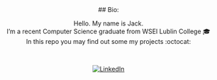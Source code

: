<div align="center">
## Bio:

Hello. My name is Jack.<br/>
I’m a recent Computer Science graduate from WSEI Lublin College :mortar_board: <br/>
In this repo you may find out some my projects :octocat: <br/>

<br/>

[![LinkedIn][linkedin-shield]][linkedin-url]
</div>

[linkedin-shield]: https://img.shields.io/badge/-LinkedIn-black.svg?style=for-the-badge&logo=linkedin&colorB=informational
[linkedin-url]: https://www.facebook.com/jackjack534/

<!--
### Hello. My name is Jack.
### I’m a recent Computer Science graduate from WSEI Lublin College :mortar_board: 
### In this repo you may find out some my projects.
-->

<!--
**VirtuozJack/VirtuozJack** is a ✨ _special_ ✨ repository because its `README.md` (this file) appears on your GitHub profile.

Here are some ideas to get you started:

- 🔭 I’m currently working on ...
- 🌱 I’m currently learning ...
- 👯 I’m looking to collaborate on ...
- 🤔 I’m looking for help with ...
- 💬 Ask me about ...
- 📫 How to reach me: ...
- 😄 Pronouns: ...
- ⚡ Fun fact: ...
-->

